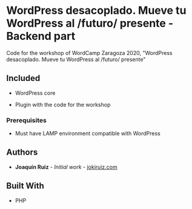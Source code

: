 # WordPress desacoplado. Mueve tu WordPress al /futuro/ presente - Backend part

Code for the workshop of WordCamp Zaragoza 2020, "WordPress desacoplado. Mueve tu WordPress al /futuro/ presente"

## Included

* WordPress core

* Plugin with the code for the workshop

### Prerequisites

* Must have LAMP environment compatible with WordPress

## Authors

* **Joaquín Ruiz** - *Initial work* - [jokiruiz.com](https://jokiruiz.com)

## Built With

* PHP